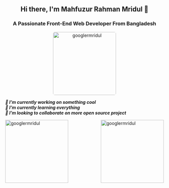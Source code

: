 <h2 align="center">Hi there, I'm Mahfuzur Rahman Mridul 👋</h2>
<h3 align="center">A Passionate Front-End Web Developer From Bangladesh</h3>

<div align="center" width="100%">
  <img align="center" height="200" style="border-radius: 5px" src="https://miro.medium.com/max/1360/0*7Q3yvSIv_t0ioJ-Z.gif" alt="googlermridul" />
</div>

<b> <i> 🔭 I’m currently working on something cool </b> </i> <br>
<b> <i> 🌱 I’m currently learning everything </b> </i> <br>
<b> <i> 👯 I’m looking to collaborate on more open source project </b> </i> <br>
<!-- <b> <i> 🤔 I’m looking for help with ... </b> </i> <br>
<b> <i> 💬 Ask me about ... </b> </i> <br>
<b> <i> 📫 How to reach me: ... </b> </i> <br>
<b> <i> 😄 Pronouns: ... </b> </i> <br>
<b> <i> ⚡ Fun fact: ... </b> </i> -->




<img align="left" height="200" src="https://github-readme-stats.vercel.app/api?username=googlermridul&show_icons=true&locale=en" alt="googlermridul" />

<img align="right" height="200" src="https://github-readme-stats.vercel.app/api/top-langs?username=googlermridul&show_icons=true&locale=en&layout=compact" alt="googlermridul" />



